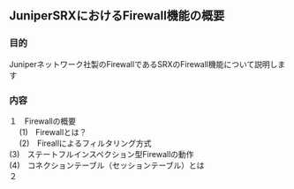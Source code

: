 ## JuniperSRXにおけるFirewall機能の概要

### 目的
Juniperネットワーク社製のFirewallであるSRXのFirewall機能について説明します
### 内容
１　Firewallの概要<br>
　  (1)　Firewallとは？　<br>
 　 (2)　Fireallによるフィルタリング方式　<br>
    (3)　ステートフルインスペクション型Firewallの動作　<br>
    (4)　コネクションテーブル（セッションテーブル）とは　<br>
２　　　　　　　　　　　　　　　　　　　　　　　　　　　

